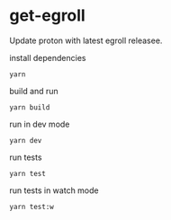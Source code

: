 # get-egroll

Update proton with latest egroll releasee.


install dependencies

    yarn
    
build and run

    yarn build
    
    
run in dev mode

    yarn dev


run tests

    yarn test
        
    
run tests in watch mode

    yarn test:w
        
